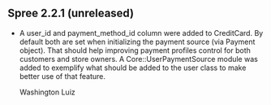 ## Spree 2.2.1 (unreleased) ##

*   A user_id and payment_method_id column were added to CreditCard. By default
    both are set when initializing the payment source (via Payment object). That
    should help improving payment profiles control for both customers and store
    owners. A Core::UserPaymentSource module was added to exemplify what should
    be added to the user class to make better use of that feature.

    Washington Luiz
